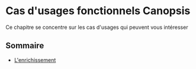 # Cas d'usages fonctionnels Canopsis

Ce chapitre se concentre sur les cas d'usages qui peuvent vous intéresser

## Sommaire

*  [L'enrichissement](enrichissement.md)
